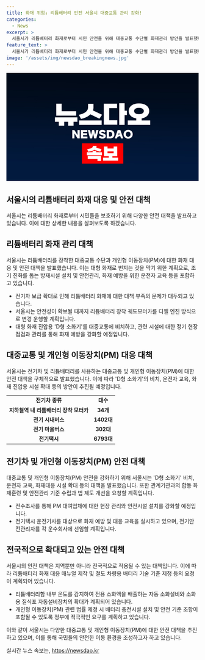 ```yaml
---
title: 화재 위험↓ 리튬배터리 안전 서울시 대중교통 관리 강화!
categories:
  - News
excerpt: >
  서울시가 리튬배터리 화재로부터 시민 안전을 위해 대중교통 수단별 화재관리 방안을 발표했다. 이에는 조기 진화를 돕는 방재시설 설치와 D형 소화기 비치, 운전자 교육 등이 포함되어 있으며, 전기차 확대에 따른 화재 예방을 위해 노력하고 있다고 강조했다. 이를 통해 대중교통 이용환경을 더욱 안전하게 조성하고 시민들의 불안을 덜겠다는 계획이다. 또한 PM 안전성 확보를 위해 소방 시설과 법 제도 개선을 지속적으로 요청할 예정이며, 전용소화기 구매 지원, 안전교육을 통한 대처 능력 강화 등을 통해 대중교통 및 개인형 이동장치의 안전을 보장하고자 한다.
feature_text: >
  서울시가 리튬배터리 화재로부터 시민 안전을 위해 대중교통 수단별 화재관리 방안을 발표했다. 이에는 조기 진화를 돕는 방재시설 설치와 D형 소화기 비치, 운전자 교육 등이 포함되어 있으며, 전기차 확대에 따른 화재 예방을 위해 노력하고 있다고 강조했다. 이를 통해 대중교통 이용환경을 더욱 안전하게 조성하고 시민들의 불안을 덜겠다는 계획이다. 또한 PM 안전성 확보를 위해 소방 시설과 법 제도 개선을 지속적으로 요청할 예정이며, 전용소화기 구매 지원, 안전교육을 통한 대처 능력 강화 등을 통해 대중교통 및 개인형 이동장치의 안전을 보장하고자 한다.
image: '/assets/img/newsdao_breakingnews.jpg'
---
```


<p><img src="/assets/img/newsdao_breakingnews.jpg" alt="firstkoreanews 속보" /></p>

<h2 data-ke-size="size26">서울시의 리튬배터리 화재 대응 및 안전 대책</h2>

<p>서울시는 리튬배터리 화재로부터 시민들을 보호하기 위해 다양한 안전 대책을 발표하고 있습니다. 이에 대한 상세한 내용을 살펴보도록 하겠습니다.</p>

<h2>리튬배터리 화재 관리 대책</h2>

<p data-ke-size="size16">서울시는 리튬배터리를 장착한 대중교통 수단과 개인형 이동장치(PM)에 대한 화재 대응 및 안전 대책을 발표했습니다. 이는 대형 화재로 번지는 것을 막기 위한 계획으로, 조기 진화를 돕는 방재시설 설치 및 안전관리, 화재 예방을 위한 운전자 교육 등을 포함하고 있습니다.</p>

<ul>
    <li>전기차 보급 확대로 인해 리튬배터리 화재에 대한 대책 부족의 문제가 대두되고 있습니다.</li>
    <li>서울시는 안전성이 확보될 때까지 리튬배터리 장착 궤도모터카를 디젤 엔진 방식으로 변경 운행할 계획입니다.</li>
    <li>대형 화재 진압용 'D형 소화기'를 대중교통에 비치하고, 관련 시설에 대한 정기 현장점검과 관리를 통해 화재 예방을 강화할 예정입니다.</li>
</ul>

<h2>대중교통 및 개인형 이동장치(PM) 대응 대책</h2>

<p data-ke-size="size16">서울시는 전기차 및 리튬배터리를 사용하는 대중교통 및 개인형 이동장치(PM)에 대한 안전 대책을 구체적으로 발표했습니다. 이에 따라 'D형 소화기'의 비치, 운전자 교육, 화재 진압용 시설 확대 등의 방안이 추진될 예정입니다.</p>

<table>
    <tr>
        <td style="text-align: center; height: 17px;"><b>전기차 종류</b></td>
        <td style="text-align: center; height: 17px;"><b>대수</b></td>
    </tr>
    <tr>
        <td style="text-align: center; height: 17px;"><b>지하철역 내 리튬배터리 장착 모터카</b></td>
        <td style="text-align: center; height: 17px;"><b>34개</b></td>
    </tr>
    <tr>
        <td style="text-align: center; height: 17px;"><b>전기 시내버스</b></td>
        <td style="text-align: center; height: 17px;"><b>1402대</b></td>
    </tr>
    <tr>
        <td style="text-align: center; height: 17px;"><b>전기 마을버스</b></td>
        <td style="text-align: center; height: 17px;"><b>302대</b></td>
    </tr>
    <tr>
        <td style="text-align: center; height: 17px;"><b>전기택시</b></td>
        <td style="text-align: center; height: 17px;"><b>6793대</b></td>
    </tr>
</table>

<h2>전기차 및 개인형 이동장치(PM) 안전 대책</h2>

<p data-ke-size="size16">대중교통 및 개인형 이동장치(PM) 안전을 강화하기 위해 서울시는 'D형 소화기' 비치, 운전자 교육, 화재대응 시설 확대 등의 대책을 발표했습니다. 또한 관계기관과의 합동 화재훈련 및 안전관리 기준 수립과 법 제도 개선을 요청할 계획입니다.</p>

<ul>
    <li>전수조사를 통해 PM 대여업체에 대한 현장 관리와 안전시설 설치를 강화할 예정입니다.</li>
    <li>전기택시 운전기사를 대상으로 화재 예방 및 대응 교육을 실시하고 있으며, 전기안전관리자를 각 운수회사에 선임할 계획입니다.</li>
</ul>

<h2>전국적으로 확대되고 있는 안전 대책</h2>

<p data-ke-size="size16">서울시의 안전 대책은 지역뿐만 아니라 전국적으로 적용될 수 있는 대책입니다. 이에 따라 리튬배터리 화재 대응 매뉴얼 제작 및 철도 차량용 배터리 기술 기준 제정 등의 요청이 계획되어 있습니다.</p>

<ul>
    <li>리튬배터리함 내부 온도를 감지하여 전용 소화액을 배출하는 자동 소화설비와 소화용 질식포 자동설비장치의 확대가 계획되어 있습니다.</li>
    <li>개인형 이동장치(PM) 관련 법률 제정 시 배터리 충전시설 설치 및 안전 기준 조항이 포함될 수 있도록 정부에 적극적인 요구를 계획하고 있습니다.</li>
</ul>

<p>이와 같이 서울시는 다양한 대중교통 및 개인형 이동장치(PM)에 대한 안전 대책을 추진하고 있으며, 이를 통해 국민들의 안전한 이동 환경을 조성하고자 하고 있습니다.</p>
실시간 뉴스 속보는, <a href="https://newsdao.kr" rel="dofollow">https://newsdao.kr</a>


